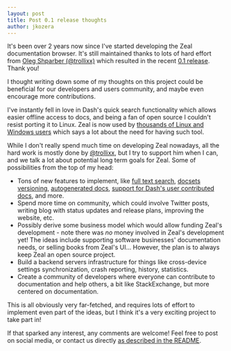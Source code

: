 ```yaml
---
layout: post
title: Post 0.1 release thoughts
author: jkozera
---
```

It's been over 2 years now since I've started developing the Zeal documentation browser. It's still maintained thanks to lots of hard effort from [Oleg Shparber (@trollixx)](https://github.com/trollixx) which resulted in the recent [0.1 release](https://github.com/zealdocs/zeal/releases/tag/v0.1.1). Thank you!

I thought writing down some of my thoughts on this project could be beneficial for our developers and users community, and maybe even encourage more contributions.

I've instantly fell in love in Dash's quick search functionality which allows easier offline access to docs, and being a fan of open source I couldn't resist porting it to Linux. Zeal is now used by [thousands of Linux and Windows users](https://github.com/zealdocs/zeal/stargazers) which says a lot about the need for having such tool.

While I don't really spend much time on developing Zeal nowadays, all the hard work is mostly done by [@trollixx](https://github.com/trollixx), but I try to support him when I can, and we talk a lot about potential long term goals for Zeal. Some of possibilities from the top of my head:

 - Tons of new features to implement, like [full text search](https://github.com/zealdocs/zeal/issues/280), [docsets versioning](https://github.com/zealdocs/zeal/issues/208), [autogenerated docs](https://github.com/zealdocs/zeal/issues/143), [support for Dash's user contributed docs](https://github.com/zealdocs/zeal/issues/170), and more.
 - Spend more time on community, which could involve Twitter posts, writing blog with status updates and release plans, improving the website, etc.
 - Possibly derive some business model which would allow funding Zeal's development - note there was *no* money involved in Zeal's development yet! The ideas include supporting software businesses' documentation needs, or selling books from Zeal's UI... However, the plan is to always keep Zeal an open source project.
 - Build a backend servers infrastructure for things like cross-device settings synchronization, crash reporting, history, statistics.
 - Create a community of developers where everyone can contribute to documentation and help others, a bit like StackExchange, but more centered on documentation.

This is all obviously very far-fetched, and requires lots of effort to implement even part of the ideas, but I think it's a very exciting project to take part in!

If that sparked any interest, any comments are welcome! Feel free to post on social media, or contact us directly [as described in the README](https://github.com/zealdocs/zeal#contact-and-support).
